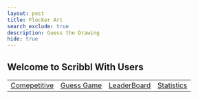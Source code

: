 ```yaml
---
layout: post
title: Flocker Art
search_exclude: true
description: Guess the Drawing
hide: true
---
```


## Welcome to Scribbl With Users

<table>
    <tr>
        <td><a href="{{site.baseurl}}/competition">Comepetitive</a></td>
        <td><a href="{{site.baseurl}}/guessing">Guess Game </a></td>
        <td><a href="{{site.baseurl}}/leaderboard">LeaderBoard</a></td>
        <td><a href="{{site.baseurl}}/stats">Statistics</a></td>
    </tr>
</table>

